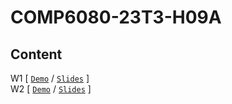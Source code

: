 # COMP6080-23T3-H09A
Content
-
W1 [ [`Demo`](week%201) / [`Slides`](https://offthegrid-mike.github.io/COMP6080-23T3-H09A/Slides/w1.html) ]<br>
W2 [ [`Demo`](week%202) / [`Slides`](https://offthegrid-mike.github.io/COMP6080-23T3-H09A/Slides/w2.html) ]
